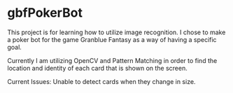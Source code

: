 # gbfPokerBot

This project is for learning how to utilize image recognition. I chose to make a poker bot for the game Granblue Fantasy as a way of having a specific goal.

Currently I am utilizing OpenCV and Pattern Matching in order to find the location and identity of each card that is shown on the screen. 

Current Issues: Unable to detect cards when they change in size.
